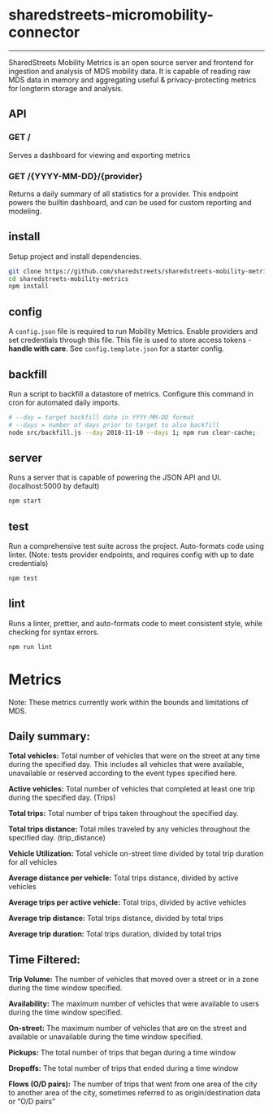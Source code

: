 # sharedstreets-micromobility-connector
---

SharedStreets Mobility Metrics is an open source server and frontend for ingestion and analysis of MDS mobility data. It is capable of reading raw MDS data in memory and aggregating useful & privacy-protecting metrics for longterm storage and analysis.


## API

### GET /

Serves a dashboard for viewing and exporting metrics

### GET /{YYYY-MM-DD}/{provider}

Returns a daily summary of all statistics for a provider. This endpoint powers the builtin dashboard, and can be used for custom reporting and modeling.


## install

Setup project and install dependencies.

```sh
git clone https://github.com/sharedstreets/sharedstreets-mobility-metrics.git
cd sharedstreets-mobility-metrics
npm install
```

## config

A `config.json` file is required to run Mobility Metrics. Enable providers and set credentials through this file. This file is used to store access tokens - **handle with care**. See `config.template.json` for a starter config.


## backfill

Run a script to backfill a datastore of metrics. Configure this command in cron for automated daily imports.

```sh
# --day = target backfill date in YYYY-MM-DD format
# --days = number of days prior to target to also backfill
node src/backfill.js --day 2018-11-10 --days 1; npm run clear-cache;
```


## server

Runs a server that is capable of powering the JSON API and UI. (localhost:5000 by default)

```sh
npm start
```


## test

Run a comprehensive test suite across the project. Auto-formats code using linter. (Note: tests provider endpoints, and requires config with up to date credentials)

```sh
npm test
```


## lint

Runs a linter, prettier, and auto-formats code to meet consistent style, while checking for syntax errors.

```sh
npm run lint
```

# Metrics

Note: These metrics currently work within the bounds and limitations of MDS. 

## Daily summary:

**Total vehicles:** Total number of vehicles that were on the street at any time during the specified day. This includes all vehicles that were available, unavailable or reserved according to the event types specified here. 

**Active vehicles:** Total number of vehicles that completed at least one trip during the specified day. (Trips)

**Total trips:** Total number of trips taken throughout the specified day. 

**Total trips distance:** Total miles traveled by any vehicles throughout the specified day. (trip_distance)

**Vehicle Utilization:** Total vehicle on-street time divided by total trip duration for all vehicles

**Average distance per vehicle:** Total trips distance, divided by active vehicles

**Average trips per active vehicle:** Total trips, divided by active vehicles

**Average trip distance:** Total trips distance, divided by total trips

**Average trip duration:** Total trips duration, divided by total trips


## Time Filtered:


**Trip Volume:** The number of vehicles that moved over a street or in a zone during the time window specified.

**Availability:** The maximum number of vehicles that were available to users during the time window specified.

**On-street:** The maximum number of vehicles that are on the street and available or unavailable during the time window specified.

**Pickups:** The total number of trips that began during a time window

**Dropoffs:** The total number of trips that ended during a time window

**Flows (O/D pairs):** The number of trips that went from one area of the city to another area of the city, sometimes referred to as origin/destination data or “O/D pairs”
